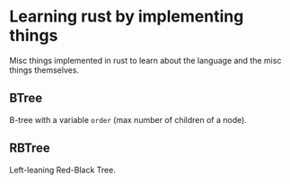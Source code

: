 # Learning rust by implementing things

Misc things implemented in rust to learn about the language and the misc things themselves.

## BTree
B-tree with a variable `order` (max number of children of a node).

## RBTree
Left-leaning Red-Black Tree.
